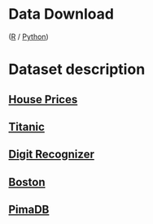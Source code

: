 # Data Download

([R](https://htmlpreview.github.io/?https://raw.githubusercontent.com/ettore1461/My-Introduction-to-Statistical-Learning/master/Dataset/R%20Code/Load%20Data.nb.html) /
[Python](http://nbviewer.jupyter.org/github/ettore1461/My-Introduction-to-Statistical-Learning/blob/master/Dataset/Python%20Code/Load%20Data.ipynb))

# Dataset description

## [House Prices](https://www.kaggle.com/c/house-prices-advanced-regression-techniques)


## [Titanic](https://www.kaggle.com/c/titanic)


## [Digit Recognizer](https://www.kaggle.com/c/digit-recognizer)


## [Boston]()


## [PimaDB]()